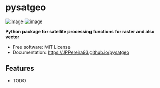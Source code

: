 # pysatgeo


[![image](https://img.shields.io/pypi/v/pysatgeo.svg)](https://pypi.python.org/pypi/pysatgeo)
[![image](https://img.shields.io/conda/vn/conda-forge/pysatgeo.svg)](https://anaconda.org/conda-forge/pysatgeo)


**Python package for satellite processing functions for raster and also vector**


-   Free software: MIT License
-   Documentation: https://JPPereira93.github.io/pysatgeo
    

## Features

-   TODO

